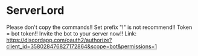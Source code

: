 # ServerLord
Please don't copy the commands!!
Set prefix "!" is not recommend!!
Token = bot token!!
Invite the bot to your server now!! Link: https://discordapp.com/oauth2/authorize?client_id=358028476827172864&scope=bot&permissions=1

